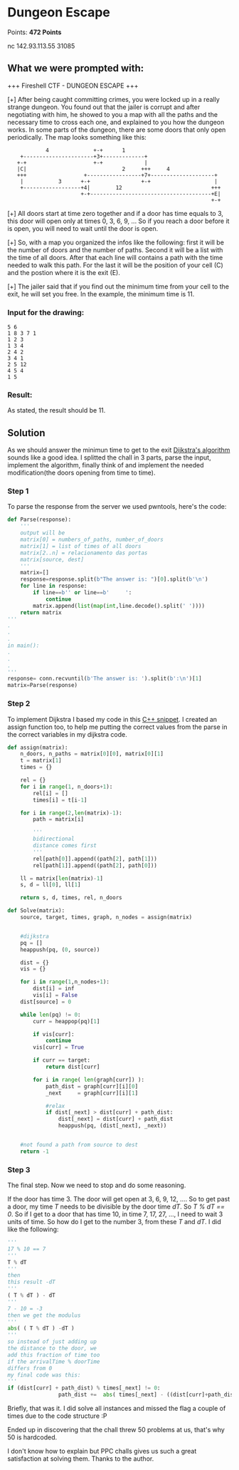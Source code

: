 # Dungeon Escape

Points: **472 Points**

nc 142.93.113.55 31085

## What we were prompted with:

+++     Fireshell CTF - DUNGEON ESCAPE     +++

 [+] After being caught committing crimes, you were locked up in a really strange 
     dungeon. You found out that the jailer is corrupt and after negotiating
     with him, he showed to you a map with all the paths and the necessary time
     to cross each one, and explained to you how the dungeon works. In some
     parts of the dungeon, there are some doors that only open periodically. The
     map looks something like this:

                4              +-+      1
        +----------------------+3+-------------+
       +-+                     +-+             |
       |C|                              2     +++     4
       +++                  +-----------------+7+--------------------+
        |           3      +-+                +-+                    |
        +------------------+4|        12                            +++
                           +-+--------------------------------------+E|
                                                                    +-+

 [+] All doors start at time zero together and if a door has time equals to 3,
     this door will open only at times 0, 3, 6, 9, ... So if you reach a door
     before it is open, you will need to wait until the door is open.

 [+] So, with a map you organized the infos like the following: first it will be 
     the number of doors and the number of paths. Second it will be a list with
     the time of all doors. After that each line will contains a path with the
     time needed to walk this path. For the last it will be the position of your
     cell (C) and the postion where it is the exit (E).
 
 [+] The jailer said that if you find out the minimum time from your cell to the 
     exit, he will set you free. In the example, the minimum time is 11.

### Input for the drawing:
```
5 6
1 8 3 7 1
1 2 3
1 3 4
2 4 2
3 4 1
2 5 12
4 5 4
1 5
```

### Result:
As stated, the result should be 11.

## Solution

As we should answer the minimun time to get to the exit [Dijkstra's algorithm](https://en.wikipedia.org/wiki/Dijkstra%27s_algorithm) sounds like a good idea. I splitted the chall in 3 parts, parse the input, implement the algorithm, finally think of and implement the needed modification(the doors opening from time to time).

### Step 1
To parse the response from the server we used pwntools, here's the code:

```python
def Parse(response):
    '''
    output will be
    matrix[0] = numbers_of_paths, number_of_doors
    matrix[1] = list of times of all doors
    matrix[2..n] = relacionamento das portas
    matrix[source, dest]
    '''
    matrix=[]
    response=response.split(b"The answer is: ")[0].split(b'\n')
    for line in response:
        if line==b'' or line==b'     ':
            continue
        matrix.append(list(map(int,line.decode().split(' '))))
    return matrix
'''
.
.
.
in main():
.
.
.
'''
response= conn.recvuntil(b'The answer is: ').split(b':\n')[1]
matrix=Parse(response)
```


### Step 2
To implement Dijkstra I based my code in this [C++ snippet](https://github.com/MaratonaAtUFSCar/Codigos/blob/master/graph/sssp/dijkstra/dijkstra_pq_adj_list.cpp). I created an assign function too, to help me putting the correct values from the parse in the correct variables in my dijkstra code.

```python
def assign(matrix):
    n_doors, n_paths = matrix[0][0], matrix[0][1]
    t = matrix[1]
    times = {}

    rel = {}
    for i in range(1, n_doors+1):
        rel[i] = []
        times[i] = t[i-1]

    for i in range(2,len(matrix)-1):
        path = matrix[i]

        '''
        bidirectional
        distance comes first
        '''
        rel[path[0]].append((path[2], path[1]))
        rel[path[1]].append((path[2], path[0]))

    ll = matrix[len(matrix)-1]
    s, d = ll[0], ll[1]

    return s, d, times, rel, n_doors

def Solve(matrix):
    source, target, times, graph, n_nodes = assign(matrix)


    #dijkstra
    pq = []
    heappush(pq, (0, source))

    dist = {}
    vis = {}

    for i in range(1,n_nodes+1):
        dist[i] = inf
        vis[i] = False
    dist[source] = 0

    while len(pq) != 0:
        curr = heappop(pq)[1]

        if vis[curr]:
            continue
        vis[curr] = True

        if curr == target:
            return dist[curr]

        for i in range( len(graph[curr]) ):
            path_dist = graph[curr][i][0]
            _next     = graph[curr][i][1]

            #relax
            if dist[_next] > dist[curr] + path_dist:
                dist[_next] = dist[curr] + path_dist
                heappush(pq, (dist[_next], _next))


    #not found a path from source to dest
    return -1
```

### Step 3

The final step. Now we need to stop and do some reasoning.

If the door has time 3. The door will get open at 3, 6, 9, 12, .... So to get past a door, my time _T_ needs to be divisible by the door time _dT_. So *T % dT == 0*. So if I get to a door that has time 10, in time 7, 17, 27, ..., I need to wait 3 units of time. So how do I get to the number 3, from these _T_ and _dT_. I did like the following:

```python
'''
17 % 10 == 7
'''
T % dT
'''
then
this result -dT
'''
( T % dT ) - dT
'''
7 - 10 = -3
then we get the modulus
'''
abs( ( T % dT ) -dT )
'''
so instead of just adding up
the distance to the door, we
add this fraction of time too
if the arrivalTime % doorTime
differs from 0
my final code was this:
'''
if (dist[curr] + path_dist) % times[_next] != 0:
                path_dist +=  abs( times[_next] - ((dist[curr]+path_dist)%times[_next]))

```

Briefly, that was it. I did solve all instances and missed the flag a couple of times due to the code structure :P

Ended up in discovering that the chall threw 50 problems at us, that's why 50 is hardcoded.

I don't know how to explain but PPC challs gives us such a great satisfaction at solving them. Thanks to the author.

